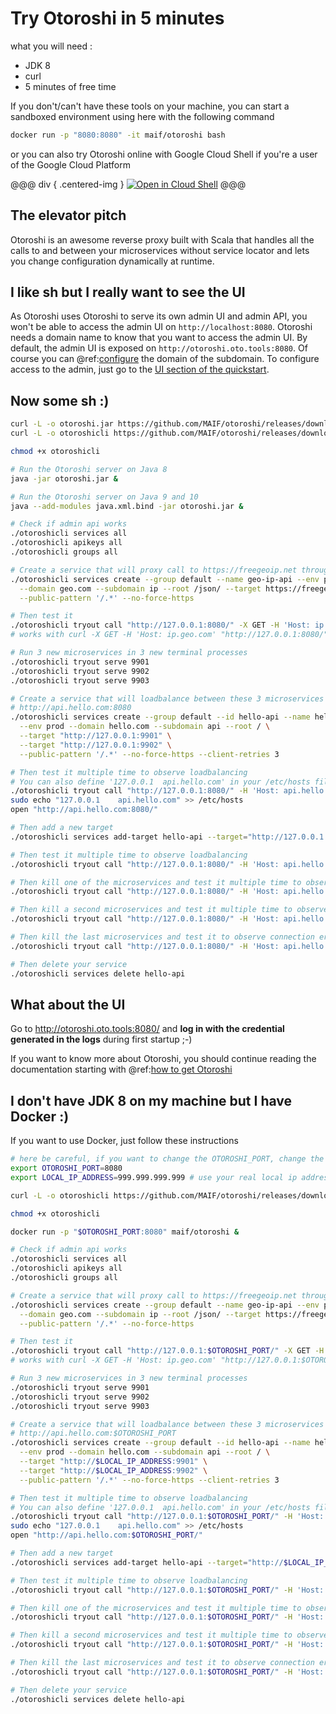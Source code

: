 # Try Otoroshi in 5 minutes

what you will need :

* JDK 8
* curl
* 5 minutes of free time

If you don't/can't have these tools on your machine, you can start a sandboxed environment using here with the following command

```sh
docker run -p "8080:8080" -it maif/otoroshi bash
```

or you can also try Otoroshi online with Google Cloud Shell if you're a user of the Google Cloud Platform

@@@ div { .centered-img }
[![Open in Cloud Shell](http://gstatic.com/cloudssh/images/open-btn.svg)](https://console.cloud.google.com/cloudshell/open?git_repo=https%3A%2F%2Fgithub.com%2Fmathieuancelin%2Fotoroshi-tutorial&page=shell&tutorial=tutorial.md)
@@@

## The elevator pitch

Otoroshi is an awesome reverse proxy built with Scala that handles all the calls to and between your microservices without service locator and lets you change configuration dynamically at runtime.

## I like sh but I really want to see the UI

As Otoroshi uses Otoroshi to serve its own admin UI and admin API, you won't be able to access the admin UI on `http://localhost:8080`. Otoroshi needs a domain name to know that you want to access the admin UI. By default, the admin UI is exposed on `http://otoroshi.oto.tools:8080`. Of course you can @ref:[configure](./firstrun/configfile.md#common-configuration) the domain of the subdomain. To configure access to the admin, just go to the [UI section of the quickstart](#what-about-the-ui).

## Now some sh :)

```sh
curl -L -o otoroshi.jar https://github.com/MAIF/otoroshi/releases/download/v1.4.14/otoroshi.jar
curl -L -o otoroshicli https://github.com/MAIF/otoroshi/releases/download/v1.4.14/linux-otoroshicli

chmod +x otoroshicli

# Run the Otoroshi server on Java 8
java -jar otoroshi.jar &

# Run the Otoroshi server on Java 9 and 10
java --add-modules java.xml.bind -jar otoroshi.jar &

# Check if admin api works
./otoroshicli services all
./otoroshicli apikeys all
./otoroshicli groups all

# Create a service that will proxy call to https://freegeoip.net through http://ip.geo.com:8080
./otoroshicli services create --group default --name geo-ip-api --env prod \
  --domain geo.com --subdomain ip --root /json/ --target https://freegeoip.net \
  --public-pattern '/.*' --no-force-https

# Then test it
./otoroshicli tryout call "http://127.0.0.1:8080/" -X GET -H 'Host: ip.geo.com'
# works with curl -X GET -H 'Host: ip.geo.com' "http://127.0.0.1:8080/" | jqn

# Run 3 new microservices in 3 new terminal processes
./otoroshicli tryout serve 9901
./otoroshicli tryout serve 9902
./otoroshicli tryout serve 9903

# Create a service that will loadbalance between these 3 microservices and serves them through
# http://api.hello.com:8080
./otoroshicli services create --group default --id hello-api --name hello-api \
  --env prod --domain hello.com --subdomain api --root / \
  --target "http://127.0.0.1:9901" \
  --target "http://127.0.0.1:9902" \
  --public-pattern '/.*' --no-force-https --client-retries 3

# Then test it multiple time to observe loadbalancing
# You can also define '127.0.0.1  api.hello.com' in your /etc/hosts file and test it in your browser
./otoroshicli tryout call "http://127.0.0.1:8080/" -H 'Host: api.hello.com' -H 'Accept: application/json'
sudo echo "127.0.0.1    api.hello.com" >> /etc/hosts
open "http://api.hello.com:8080/"

# Then add a new target
./otoroshicli services add-target hello-api --target="http://127.0.0.1:9903"

# Then test it multiple time to observe loadbalancing
./otoroshicli tryout call "http://127.0.0.1:8080/" -H 'Host: api.hello.com' -H 'Accept: application/json'

# Then kill one of the microservices and test it multiple time to observe loadbalancing
./otoroshicli tryout call "http://127.0.0.1:8080/" -H 'Host: api.hello.com' -H 'Accept: application/json'

# Then kill a second microservices and test it multiple time to observe loadbalancing
./otoroshicli tryout call "http://127.0.0.1:8080/" -H 'Host: api.hello.com' -H 'Accept: application/json'

# Then kill the last microservices and test it to observe connection error
./otoroshicli tryout call "http://127.0.0.1:8080/" -H 'Host: api.hello.com' -H 'Accept: application/json'

# Then delete your service
./otoroshicli services delete hello-api
```

## What about the UI

Go to <a href="http://otoroshi.oto.tools:8080/" target="_blank">http://otoroshi.oto.tools:8080/</a> and **log in with the credential generated in the logs** during first startup ;-)

If you want to know more about Otoroshi, you should continue reading the documentation starting with @ref:[how to get Otoroshi](./getotoroshi/index.md)

## I don't have JDK 8 on my machine but I have Docker :)

If you want to use Docker, just follow these instructions

```sh
# here be careful, if you want to change the OTOROSHI_PORT, change the same value in the `otoroshicli.toml` config file
export OTOROSHI_PORT=8080
export LOCAL_IP_ADDRESS=999.999.999.999 # use your real local ip address here

curl -L -o otoroshicli https://github.com/MAIF/otoroshi/releases/download/v1.4.14/linux-otoroshicli

chmod +x otoroshicli 

docker run -p "$OTOROSHI_PORT:8080" maif/otoroshi &

# Check if admin api works
./otoroshicli services all
./otoroshicli apikeys all
./otoroshicli groups all

# Create a service that will proxy call to https://freegeoip.net through http://ip.geo.com:$OTOROSHI_PORT
./otoroshicli services create --group default --name geo-ip-api --env prod \
  --domain geo.com --subdomain ip --root /json/ --target https://freegeoip.net \
  --public-pattern '/.*' --no-force-https

# Then test it
./otoroshicli tryout call "http://127.0.0.1:$OTOROSHI_PORT/" -X GET -H 'Host: ip.geo.com'
# works with curl -X GET -H 'Host: ip.geo.com' "http://127.0.0.1:$OTOROSHI_PORT/" | jqn

# Run 3 new microservices in 3 new terminal processes
./otoroshicli tryout serve 9901
./otoroshicli tryout serve 9902
./otoroshicli tryout serve 9903

# Create a service that will loadbalance between these 3 microservices and serves them through
# http://api.hello.com:$OTOROSHI_PORT
./otoroshicli services create --group default --id hello-api --name hello-api \
  --env prod --domain hello.com --subdomain api --root / \
  --target "http://$LOCAL_IP_ADDRESS:9901" \
  --target "http://$LOCAL_IP_ADDRESS:9902" \
  --public-pattern '/.*' --no-force-https --client-retries 3

# Then test it multiple time to observe loadbalancing
# You can also define '127.0.0.1  api.hello.com' in your /etc/hosts file and test it in your browser
./otoroshicli tryout call "http://127.0.0.1:$OTOROSHI_PORT/" -H 'Host: api.hello.com' -H 'Accept: application/json'
sudo echo "127.0.0.1    api.hello.com" >> /etc/hosts
open "http://api.hello.com:$OTOROSHI_PORT/"

# Then add a new target
./otoroshicli services add-target hello-api --target="http://$LOCAL_IP_ADDRESS:9903"

# Then test it multiple time to observe loadbalancing
./otoroshicli tryout call "http://127.0.0.1:$OTOROSHI_PORT/" -H 'Host: api.hello.com' -H 'Accept: application/json'

# Then kill one of the microservices and test it multiple time to observe loadbalancing
./otoroshicli tryout call "http://127.0.0.1:$OTOROSHI_PORT/" -H 'Host: api.hello.com' -H 'Accept: application/json'

# Then kill a second microservices and test it multiple time to observe loadbalancing
./otoroshicli tryout call "http://127.0.0.1:$OTOROSHI_PORT/" -H 'Host: api.hello.com' -H 'Accept: application/json'

# Then kill the last microservices and test it to observe connection error
./otoroshicli tryout call "http://127.0.0.1:$OTOROSHI_PORT/" -H 'Host: api.hello.com' -H 'Accept: application/json'

# Then delete your service
./otoroshicli services delete hello-api
```
